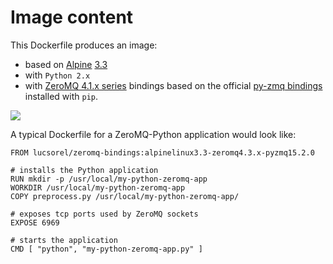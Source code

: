 # Image content
This Dockerfile produces an image:
* based on [Alpine](https://hub.docker.com/_/alpine/) [3.3](https://github.com/tianon/docker-brew-ubuntu-core/blob/e406914e5f648003dfe8329b512c30c9ad0d2f9c/wily/Dockerfile)
* with `Python 2.x`
* with [ZeroMQ 4.1.x series](https://pkgs.alpinelinux.org/package/main/x86/zeromq) bindings based on the official [py-zmq bindings](https://pyzmq.readthedocs.org/) installed with `pip`.

[![](https://badge.imagelayers.io/lucsorel/zeromq-bindings:alpinelinux3.3-zeromq4.3.x-pyzmq15.2.0.svg)](https://imagelayers.io/?images=lucsorel/zeromq-containers:alpinelinux3.3-zeromq4.3.x-pyzmq15.2.0 'Alpine Linux-based Python image with ZeroMQ bindings')

A typical Dockerfile for a ZeroMQ-Python application would look like:

```
FROM lucsorel/zeromq-bindings:alpinelinux3.3-zeromq4.3.x-pyzmq15.2.0

# installs the Python application
RUN mkdir -p /usr/local/my-python-zeromq-app
WORKDIR /usr/local/my-python-zeromq-app
COPY preprocess.py /usr/local/my-python-zeromq-app/

# exposes tcp ports used by ZeroMQ sockets
EXPOSE 6969

# starts the application
CMD [ "python", "my-python-zeromq-app.py" ]
```
